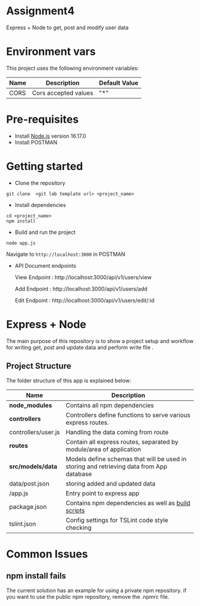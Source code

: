 # Assignment4
Express + Node  to get, post and modify user data

# Environment vars
This project uses the following environment variables:

| Name                          | Description                         | Default Value                                  |
| ----------------------------- | ------------------------------------| -----------------------------------------------|
|CORS           | Cors accepted values            | "*"      |


# Pre-requisites
- Install [Node.js](https://nodejs.org/en/) version 16.17.0
- Install POSTMAN


# Getting started
- Clone the repository
```
git clone  <git lab template url> <project_name>
```
- Install dependencies
```
cd <project_name>
npm install
```
- Build and run the project
```
node app.js
```
  Navigate to `http://localhost:3000` in POSTMAN

- API Document endpoints

  View Endpoint : http://localhost:3000/api/v1/users/view

  Add Endpoint : http://localhost:3000/api/v1/users/add
  
  Edit Endpoint : http://localhost:3000/api/v1/users/edit/:id


# Express + Node 
The main purpose of this repository is to show a project setup and workflow for writing get, post and update data and perform write file .


## Project Structure
The folder structure of this app is explained below:

| Name | Description |
| ------------------------ | --------------------------------------------------------------------------------------------- |
| **node_modules**         | Contains all  npm dependencies                                                                |
| **controllers**          | Controllers define functions to serve various express routes.                                 |  
| controllers/user.js      | Handling the data coming from route                                                           |
| **routes**               | Contain all express routes, separated by module/area of application                           |        
| **src/models/data**      | Models define schemas that will be used in storing and retrieving data from App database      |
| data/post.json           | storing added and updated data                                                                | 
| /app.js                  | Entry point to express app                                                                    |
| package.json             | Contains npm dependencies as well as [build scripts](#what-if-a-library-isnt-on-definitelytyped)   | tsconfig.json            | Config settings for compiling source code only written in TypeScript    
| tslint.json              | Config settings for TSLint code style checking                                                |



# Common Issues

## npm install fails
The current solution has an example for using a private npm repository. if you want to use the public npm repository, remove the .npmrc file.


